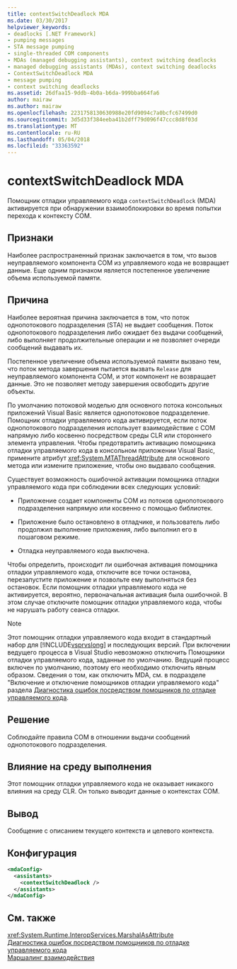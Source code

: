 ```yaml
---
title: contextSwitchDeadlock MDA
ms.date: 03/30/2017
helpviewer_keywords:
- deadlocks [.NET Framework]
- pumping messages
- STA message pumping
- single-threaded COM components
- MDAs (managed debugging assistants), context switching deadlocks
- managed debugging assistants (MDAs), context switching deadlocks
- ContextSwitchDeadlock MDA
- message pumping
- context switching deadlocks
ms.assetid: 26dfaa15-9ddb-4b0a-b6da-999bba664fa6
author: mairaw
ms.author: mairaw
ms.openlocfilehash: 2231758130630988e20fd9094c7a0bcfc67499d0
ms.sourcegitcommit: 3d5d33f384eeba41b2dff79d096f47ccc8d8f03d
ms.translationtype: MT
ms.contentlocale: ru-RU
ms.lasthandoff: 05/04/2018
ms.locfileid: "33363592"
---
```

# <a name="contextswitchdeadlock-mda"></a>contextSwitchDeadlock MDA
Помощник отладки управляемого кода `contextSwitchDeadlock` (MDA) активируется при обнаружении взаимоблокировки во время попытки перехода к контексту COM.  
  
## <a name="symptoms"></a>Признаки  
 Наиболее распространенный признак заключается в том, что вызов неуправляемого компонента COM из управляемого кода не возвращает данные.  Еще одним признаком является постепенное увеличение объема используемой памяти.  
  
## <a name="cause"></a>Причина  
 Наиболее вероятная причина заключается в том, что поток однопотокового подразделения (STA) не выдает сообщения. Поток однопотокового подразделения либо ожидает без выдачи сообщений, либо выполняет продолжительные операции и не позволяет очереди сообщений выдавать их.  
  
 Постепенное увеличение объема используемой памяти вызвано тем, что поток метода завершения пытается вызвать `Release` для неуправляемого компонента COM, и этот компонент не возвращает данные.  Это не позволяет методу завершения освободить другие объекты.  
  
 По умолчанию потоковой моделью для основного потока консольных приложений Visual Basic является однопотоковое подразделение. Помощник отладки управляемого кода активируется, если поток однопотокового подразделения использует взаимодействие с COM напрямую либо косвенно посредством среды CLR или стороннего элемента управления.  Чтобы предотвратить активацию помощника отладки управляемого кода в консольном приложении Visual Basic, примените атрибут <xref:System.MTAThreadAttribute> для основного метода или измените приложение, чтобы оно выдавало сообщения.  
  
 Существует возможность ошибочной активации помощника отладки управляемого кода при соблюдении всех следующих условий:  
  
-   Приложение создает компоненты COM из потоков однопотокового подразделения напрямую или косвенно с помощью библиотек.  
  
-   Приложение было остановлено в отладчике, и пользователь либо продолжил выполнение приложения, либо выполнил его в пошаговом режиме.  
  
-   Отладка неуправляемого кода выключена.  
  
 Чтобы определить, происходит ли ошибочная активация помощника отладки управляемого кода, отключите все точки останова, перезапустите приложение и позвольте ему выполняться без остановок. Если помощник отладки управляемого кода не активируется, вероятно, первоначальная активация была ошибочной. В этом случае отключите помощник отладки управляемого кода, чтобы не нарушать работу сеанса отладки.  
  
> [!NOTE]
>  Этот помощник отладки управляемого кода входит в стандартный набор для [!INCLUDE[vsprvslong](../../../includes/vsprvslong-md.md)] и последующих версий. При включении ведущего процесса в Visual Studio невозможно отключить Помощники отладки управляемого кода, заданные по умолчанию. Ведущий процесс включен по умолчанию, поэтому его необходимо отключить явным образом. Сведения о том, как отключить MDA, см. в подразделе "Включение и отключение помощников отладки управляемого кода" раздела [Диагностика ошибок посредством помощников по отладке управляемого кода](../../../docs/framework/debug-trace-profile/diagnosing-errors-with-managed-debugging-assistants.md).  
  
## <a name="resolution"></a>Решение  
 Соблюдайте правила COM в отношении выдачи сообщений однопотокового подразделения.  
  
## <a name="effect-on-the-runtime"></a>Влияние на среду выполнения  
 Этот помощник отладки управляемого кода не оказывает никакого влияния на среду CLR. Он только выводит данные о контекстах COM.  
  
## <a name="output"></a>Вывод  
 Сообщение с описанием текущего контекста и целевого контекста.  
  
## <a name="configuration"></a>Конфигурация  
  
```xml  
<mdaConfig>  
  <assistants>  
    <contextSwitchDeadlock />  
  </assistants>  
</mdaConfig>  
```  
  
## <a name="see-also"></a>См. также  
 <xref:System.Runtime.InteropServices.MarshalAsAttribute>  
 [Диагностика ошибок посредством помощников по отладке управляемого кода](../../../docs/framework/debug-trace-profile/diagnosing-errors-with-managed-debugging-assistants.md)  
 [Маршалинг взаимодействия](../../../docs/framework/interop/interop-marshaling.md)
